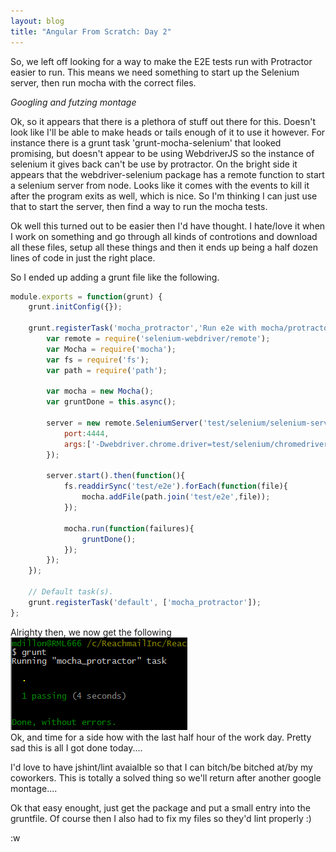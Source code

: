 ```yaml
---
layout: blog
title: "Angular From Scratch: Day 2" 
---
```


So, we left off looking for a way to make the E2E tests run with Protractor easier to run. This means we need something to start up the Selenium server, 
then run mocha with the correct files.  

<!--more-->

_Googling and futzing montage_   
  
Ok, so it appears that there is a plethora of stuff out there for this. Doesn't look like I'll be able to make heads or tails enough of it to use it however. 
For instance there is a grunt task 'grunt-mocha-selenium' that looked promising, but doesn't appear to be using WebdriverJS so the instance of selenium it gives back 
can't be use by protractor. On the bright side it appears that the webdriver-selenium package has a remote function to start a selenium server from node. Looks like it 
comes with the events to kill it after the program exits as well, which is nice. So I'm thinking I can just use that to start the server, then find a way to run the mocha 
tests.   

Ok well this turned out to be easier then I'd have thought. I hate/love it when I work on something and go through all kinds of controtions and download all these files, 
setup all these things and then it ends up being a half dozen lines of code in just the right place.   

So I ended up adding a grunt file like the following.  

```javascript
module.exports = function(grunt) {
    grunt.initConfig({});

    grunt.registerTask('mocha_protractor','Run e2e with mocha/protractor',function(grunt){
        var remote = require('selenium-webdriver/remote');
        var Mocha = require('mocha');
        var fs = require('fs');
        var path = require('path');

        var mocha = new Mocha();
        var gruntDone = this.async();

        server = new remote.SeleniumServer('test/selenium/selenium-server-standalone-2.34.0.jar',{
            port:4444,
            args:['-Dwebdriver.chrome.driver=test/selenium/chromedriver.exe']
        });

        server.start().then(function(){
            fs.readdirSync('test/e2e').forEach(function(file){
                mocha.addFile(path.join('test/e2e',file));
            });

            mocha.run(function(failures){
                gruntDone();
            });
        });
    });

    // Default task(s).
    grunt.registerTask('default', ['mocha_protractor']);
};
```

Alrighty then, we now get the following  
![Grunt Output 1](/images/grunt1.png)  
Ok, and time for a side how with the last half hour of the work day. Pretty sad this is all I got done today....

I'd love to have jshint/lint avaialble so that I can bitch/be bitched at/by my coworkers. This is totally a solved 
thing so we'll return after another google montage....  

Ok that easy enought, just get the package and put a small entry into the gruntfile. Of course then I also had to fix my files so they'd lint properly :)

:w

